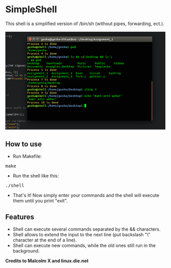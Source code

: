 # SimpleShell
This shell is a simplified version of /bin/sh (without pipes, forwarding, ect.).
<br/><br/>
<img src="shell.png" width="500px" />
<br/>
## How to use
- Run Makefile:
<pre>make</pre>
- Run the shell like this:
<pre>./shell</pre>
- That's it! Now simply enter your commands and the shell will execute them until you print "exit".
## Features
- Shell can execute several commands separated by the && characters.
- Shell allows to extend the input to the next line (put backslash "\\" character at the end of a line).
- Shell can execute new commands, while the old ones still run in the background.

<b>Credits to Malcolm X and linux.die.net</b>
